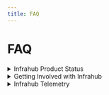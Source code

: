 ```yaml
---
title: FAQ
---
```


# FAQ

<details>
<summary>Infrahub Product Status</summary>

## What is the status of the Infrahub Project?

Infrahub offers best in class features for infrastructure automation such as:

- Customizable schemas
- Git-like branching and merging
- CI validations and approval process
- Object Profiles
- IPAM with IPv4 and IPv6 support
- Resource Managment
- GUI, API, and SDK operations
- Data import with Infrahub Sync

Infrahub is still being actively developed with new features and functionalities coming on a regular basis. Check out our [roadmap](https://opsmill.atlassian.net/jira/discovery/share/views/7e5d4ab1-63d7-405e-b453-ad50cd9d5b71) to see where we aer going next!

### Can I deploy Infrahub in production?

Yes. Infrahub can be deployed in a production environment. If you are deploying a large production environment we recommend reacthing out to our customer success team at customer-success@opsmill.com to understand any specific requirments for your deployment.

</details>

<details>
<summary>Getting Involved with Infrahub</summary>

## How can I submit a feature request?

We accept feature requests in our [GitHub](https://github.com/opsmill/infrahub/issues), in our [Discord](https://discord.gg/typQmqXan5)

## How can I get involved?

There are a few different ways to get involved with Infrahub:

1. As you use Infrahub, submit bugs and feature requests.
2. Reach out to OpsMill on [Discord](https://discord.gg/typQmqXan5) and set up a user feedback session to share your thoughts with us.
3. If you are a developer make a ticket on our [GitHub](https://github.com/opsmill/infrahub/issues) and send a PR our way to fix it.

</details>

<details>
<summary>Infrahub Telemetry</summary>

## Does Infrahub Collect Telemetry?

Infrahub collects limited telemetry for the purpose of product analytics.

### Telemetry Items Collected

1. Up/Down status of services
2. Number of Nodes
3. Number of Objects Created
4. Count of Branches Created
5. Count of Branches not yet merged
6. Number of Resource Pools
7. Obfuscated Schema Summary
8. Infrahub Version
9. Number of GIT Repositories
10. Number of workers
11. Number of generators
12. Number of artifact definitions
13. Number of times artifacts are being generated
14. Number of transformation
15. Number of groups
16. Number of profiles
17. Number of webhooks
18. Number of times webhooks fired

### Controlling Telemetry

To disable telemetry you can set INFRAHUB_TELEMETRY_OPTOUT prior to the build step for Infrahub.
    export INFRAHUB_TELEMETRY_OPTOUT=true

</details>